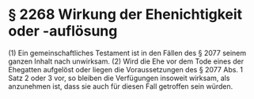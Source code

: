 # § 2268 Wirkung der Ehenichtigkeit oder -auflösung
(1) Ein gemeinschaftliches Testament ist in den Fällen des § 2077 seinem ganzen Inhalt nach unwirksam.
(2) Wird die Ehe vor dem Tode eines der Ehegatten aufgelöst oder liegen die Voraussetzungen des § 2077 Abs. 1 Satz 2 oder 3 vor, so bleiben die Verfügungen insoweit wirksam, als anzunehmen ist, dass sie auch für diesen Fall getroffen sein würden.